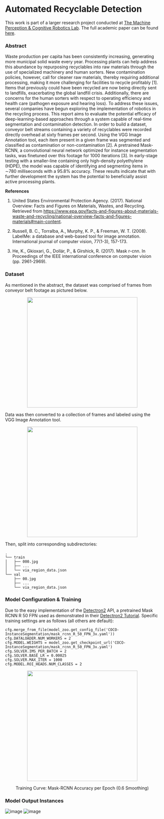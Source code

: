 # Automated Recyclable Detection
This work is part of a larger research project conducted at [The Machine Perception & Cognitive Robotics Lab](https://mpcrlab.com/). The full academic paper can be found [here](https://drive.google.com/file/d/1kiH28ICswPOceoBOHHWpyreT4L5OH55Q/view?usp=sharing). 

### Abstract
Waste production per capita has been consistently increasing, generating more municipal solid waste every year. Processing plants can help address this abundance by repurposing recyclables into raw materials through the use of specialized machinery and human sorters. New contamination policies, however, call for cleaner raw materials, thereby requiring additional processing, making it more challenging for facilities to recycle profitably [1]. Items that previously could have been recycled are now being directly sent to landfills, exacerbating the global landfill crisis. Additionally, there are concerns for the human sorters with respect to operating efficiency and health care (pathogen exposure and hearing loss). To address these issues, several companies have begun exploring the implementation of robotics in the recycling process. This report aims to evaluate the potential efficacy of deep-learning-based approaches through a system capable of real-time segmentation and contamination detection. In order to build a dataset, conveyor belt streams containing a variety of recyclables were recorded directly overhead at sixty frames per second. Using the VGG Image Annotation tool, each item present in a given frame was segmented and classified as contamination or non-contamination [2]. A pretrained Mask-RCNN, a convolutional neural network optimized for instance segmentation tasks, was finetuned over this footage for 1000 iterations [3]. In early-stage testing with a smaller-line containing only high-density polyethylene (HDPE), the model was capable of identifying and segmenting items in ∼780 milliseconds with a 95.8% accuracy. These results indicate that with further development the system has the potential to beneficially assist active processing plants. 

**References**
1.  United States Environmental Protection Agency. (2017). National Overview: Facts and Figures on Materials, Wastes, and Recycling. Retrieved from https://www.epa.gov/facts-and-figures-about-materials-waste-and-recycling/national-overview-facts-and-figures-materials#main-content.

2.  Russell, B. C., Torralba, A., Murphy, K. P., & Freeman, W. T. (2008). LabelMe: a database and web-based tool for image annotation. International journal of computer vision, 77(1-3), 157-173.

3.  He, K., Gkioxari, G., Dollár, P., & Girshick, R. (2017). Mask r-cnn. In Proceedings of the IEEE international conference on computer vision (pp. 2961-2969).

### Dataset
As mentioned in the abstract, the dataset was comprised of frames from conveyor belt footage as pictured below.
<p align="center">
  <img src="https://imgur.com/tjgA0DL.jpg" width="360">
</p>

Data was then converted to a collection of frames and labeled using the VGG Image Annotation tool.

<p align="center">
    <img src="https://imgur.com/oIIuqPD.jpg" width="360">
</p>

Then, split into corresponding subdirectories:
```
.
└── train
│   ├── 000.jpg
│   ├── ...
│   └── via_region_data.json
└── val
    ├── 00.jpg
    ├── ...
    └── via_region_data.json
```

### Model Configuration & Training
Due to the easy implementation of the [Detectron2](https://github.com/facebookresearch/detectron2) API, a pretrained Mask RCNN R 50 FPN used as demonstrated in their [Detectron2 Tutorial](https://colab.research.google.com/drive/16jcaJoc6bCFAQ96jDe2HwtXj7BMD_-m5). Specific training settings are as follows (all others are default):

```
cfg.merge_from_file(model_zoo.get_config_file('COCO-InstanceSegmentation/mask_rcnn_R_50_FPN_3x.yaml'))
cfg.DATALOADER.NUM_WORKERS = 2
cfg.MODEL.WEIGHTS = model_zoo.get_checkpoint_url('COCO-InstanceSegmentation/mask_rcnn_R_50_FPN_3x.yaml')
cfg.SOLVER.IMS_PER_BATCH = 2
cfg.SOLVER.BASE_LR = 0.00025
cfg.SOLVER.MAX_ITER = 1000
cfg.MODEL.ROI_HEADS.NUM_CLASSES = 2
```
<div align="center">
  <img src="https://imgur.com/773eSJI.png" width="360">
  <p>Training Curve: Mask-RCNN Accuracy per Epoch (0.6 Smoothing)</p>
</div>

### Model Output Instances
![image](https://imgur.com/jnCMISF.png)
![image](https://imgur.com/4TQqxyF.png)


